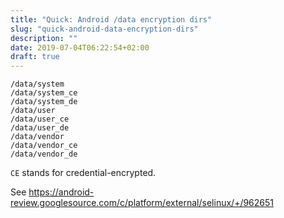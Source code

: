 ```yaml
---
title: "Quick: Android /data encryption dirs"
slug: "quick-android-data-encryption-dirs"
description: ""
date: 2019-07-04T06:22:54+02:00
draft: true
---
```


```
/data/system
/data/system_ce
/data/system_de
/data/user
/data/user_ce
/data/user_de
/data/vendor
/data/vendor_ce
/data/vendor_de
```

`CE` stands for credential-encrypted.

See https://android-review.googlesource.com/c/platform/external/selinux/+/962651
